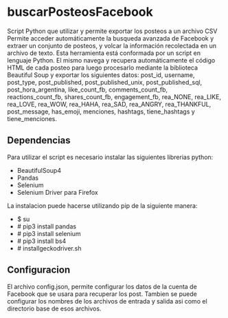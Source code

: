 # buscarPosteosFacebook
Script Python que utilizar  y permite exportar los posteos a un archivo CSV
Permite acceder automáticamente la busqueda avanzada de Facebook y extraer un conjunto de posteos, y volcar la información recolectada en un archivo de texto. 
Esta herramienta está conformada por un script en lenguaje Python. El mismo navega y recupera automáticamente el código HTML de cada posteo para luego procesarlo mediante la biblioteca Beautiful Soup y exportar los siguientes datos: post_id, username, post_type, post_published, post_published_unix, post_published_sql, post_hora_argentina, like_count_fb, comments_count_fb, reactions_count_fb, shares_count_fb, engagement_fb, rea_NONE, rea_LIKE, rea_LOVE, rea_WOW, rea_HAHA, rea_SAD, rea_ANGRY, rea_THANKFUL, post_message, has_emoji, menciones, hashtags, 	tiene_hashtags y tiene_menciones.


## Dependencias
Para utilizar el script es necesario instalar las siguientes librerias python:
- BeautifulSoup4
- Pandas
- Selenium
- Selenium Driver para Firefox

La instalacion puede hacerse utilizando pip de la siguiente manera:
- \$ su
- \# pip3 install pandas
- \# pip3 install selenium
- \# pip3 install bs4
- \# installgeckodriver.sh


## Configuracion
El archivo config.json, permite configurar los datos de la cuenta de Facebook que se usara para recuperar los post. Tambien se puede configurar los nombres de los archivos de entrada y salida asi como el directorio base de esos archivos.